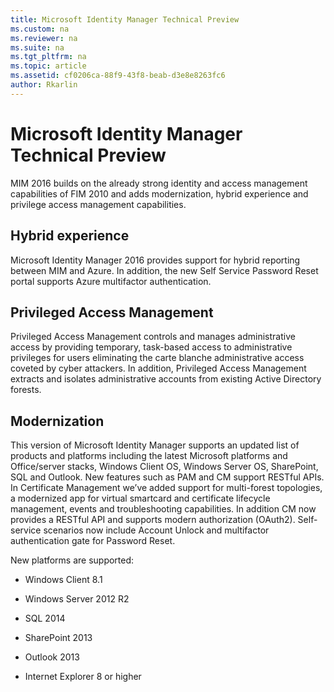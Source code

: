 ```yaml
---
title: Microsoft Identity Manager Technical Preview
ms.custom: na
ms.reviewer: na
ms.suite: na
ms.tgt_pltfrm: na
ms.topic: article
ms.assetid: cf0206ca-88f9-43f8-beab-d3e8e8263fc6
author: Rkarlin
---
```

# Microsoft Identity Manager Technical Preview
MIM 2016 builds on the already strong identity and access management capabilities of FIM 2010 and adds modernization, hybrid experience and privilege access management capabilities.

## Hybrid experience
Microsoft Identity Manager 2016 provides support for hybrid reporting between MIM and Azure. In addition, the new Self Service Password Reset portal supports Azure multifactor authentication.

## Privileged Access Management
Privileged Access Management controls and manages administrative access by providing temporary, task\-based access to administrative privileges for users eliminating the carte blanche administrative access coveted by cyber attackers. In addition, Privileged Access Management extracts and isolates administrative accounts from existing Active Directory forests.

## Modernization
This version of Microsoft Identity Manager supports an updated list of products and platforms including the latest Microsoft platforms and Office\/server stacks, Windows Client OS, Windows Server OS, SharePoint, SQL and Outlook. New features such as PAM and CM support RESTful APIs. In Certificate Management we’ve added support for multi\-forest topologies, a modernized app for virtual smartcard and certificate lifecycle management, events and troubleshooting capabilities. In addition CM now provides a RESTful API and supports modern authorization \(OAuth2\). Self\-service scenarios now include Account Unlock and multifactor authentication gate for Password Reset.

New platforms are supported:

-   Windows Client 8.1

-   Windows Server 2012 R2

-   SQL 2014

-   SharePoint 2013

-   Outlook 2013

-   Internet Explorer 8 or higher


